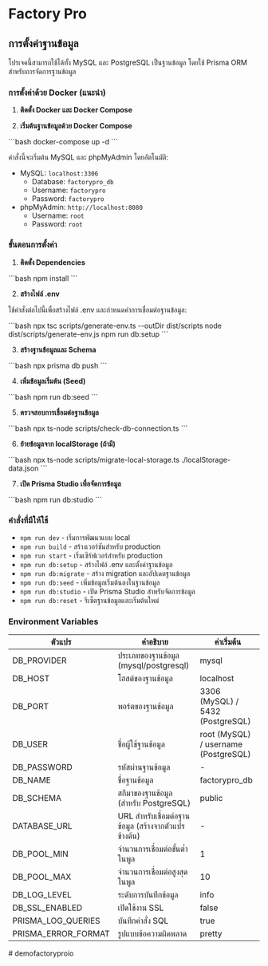 # Factory Pro

## การตั้งค่าฐานข้อมูล

โปรเจคนี้สามารถใช้ได้ทั้ง MySQL และ PostgreSQL เป็นฐานข้อมูล โดยใช้ Prisma ORM สำหรับการจัดการฐานข้อมูล

### การตั้งค่าด้วย Docker (แนะนำ)

1. **ติดตั้ง Docker และ Docker Compose**

2. **เริ่มต้นฐานข้อมูลด้วย Docker Compose**

\`\`\`bash
docker-compose up -d
\`\`\`

คำสั่งนี้จะเริ่มต้น MySQL และ phpMyAdmin โดยอัตโนมัติ:
- MySQL: `localhost:3306`
  - Database: `factorypro_db`
  - Username: `factorypro`
  - Password: `factorypro`
- phpMyAdmin: `http://localhost:8080`
  - Username: `root`
  - Password: `root`

### ขั้นตอนการตั้งค่า

1. **ติดตั้ง Dependencies**

\`\`\`bash
npm install
\`\`\`

2. **สร้างไฟล์ .env**

ใช้คำสั่งต่อไปนี้เพื่อสร้างไฟล์ .env และกำหนดค่าการเชื่อมต่อฐานข้อมูล:

\`\`\`bash
npx tsc scripts/generate-env.ts --outDir dist/scripts
node dist/scripts/generate-env.js
npm run db:setup
\`\`\`

3. **สร้างฐานข้อมูลและ Schema**

\`\`\`bash
npx prisma db push
\`\`\`

4. **เพิ่มข้อมูลเริ่มต้น (Seed)**

\`\`\`bash
npm run db:seed
\`\`\`

5. **ตรวจสอบการเชื่อมต่อฐานข้อมูล**

\`\`\`bash
npx ts-node scripts/check-db-connection.ts
\`\`\`

6. **ย้ายข้อมูลจาก localStorage (ถ้ามี)**

\`\`\`bash
npx ts-node scripts/migrate-local-storage.ts ./localStorage-data.json
\`\`\`

7. **เปิด Prisma Studio เพื่อจัดการข้อมูล**

\`\`\`bash
npm run db:studio
\`\`\`

### คำสั่งที่มีให้ใช้

- `npm run dev` - เริ่มการพัฒนาแบบ local
- `npm run build` - สร้างเวอร์ชันสำหรับ production
- `npm run start` - เริ่มเซิร์ฟเวอร์สำหรับ production
- `npm run db:setup` - สร้างไฟล์ .env และตั้งค่าฐานข้อมูล
- `npm run db:migrate` - สร้าง migration และอัปเดตฐานข้อมูล
- `npm run db:seed` - เพิ่มข้อมูลเริ่มต้นลงในฐานข้อมูล
- `npm run db:studio` - เปิด Prisma Studio สำหรับจัดการข้อมูล
- `npm run db:reset` - รีเซ็ตฐานข้อมูลและเริ่มต้นใหม่

### Environment Variables

| ตัวแปร | คำอธิบาย | ค่าเริ่มต้น |
|--------|---------|------------|
| DB_PROVIDER | ประเภทของฐานข้อมูล (mysql/postgresql) | mysql |
| DB_HOST | โฮสต์ของฐานข้อมูล | localhost |
| DB_PORT | พอร์ตของฐานข้อมูล | 3306 (MySQL) / 5432 (PostgreSQL) |
| DB_USER | ชื่อผู้ใช้ฐานข้อมูล | root (MySQL) / username (PostgreSQL) |
| DB_PASSWORD | รหัสผ่านฐานข้อมูล | - |
| DB_NAME | ชื่อฐานข้อมูล | factorypro_db |
| DB_SCHEMA | สกีมาของฐานข้อมูล (สำหรับ PostgreSQL) | public |
| DATABASE_URL | URL สำหรับเชื่อมต่อฐานข้อมูล (สร้างจากตัวแปรข้างต้น) | - |
| DB_POOL_MIN | จำนวนการเชื่อมต่อขั้นต่ำในพูล | 1 |
| DB_POOL_MAX | จำนวนการเชื่อมต่อสูงสุดในพูล | 10 |
| DB_LOG_LEVEL | ระดับการบันทึกข้อมูล | info |
| DB_SSL_ENABLED | เปิดใช้งาน SSL | false |
| PRISMA_LOG_QUERIES | บันทึกคำสั่ง SQL | true |
| PRISMA_ERROR_FORMAT | รูปแบบข้อความผิดพลาด | pretty |
#   d e m o f a c t o r y p r o i o  
 